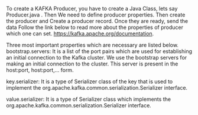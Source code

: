 To create a KAFKA Producer, you have to create a Java Class, lets say Producer.java . Then We need to define producer properties. 
Then create the producer and Create a producer record. Once they are ready, send the data
Follow the link below to read more about the properties of producer which one can set.
https://kafka.apache.org/documentation.

Three most important properties which are necessary are listed below.
bootstrap.servers: It is a list of the port pairs which are used for establishing an initial connection to the Kafka cluster. We use the bootstrap servers for making an initial connection to the cluster. This server is present in the host:port, host:port,... form.

key.serializer: It is a type of Serializer class of the key that is used to implement the org.apache.kafka.common.serialization.Serializer interface.

value.serializer: It is a type of Serializer class which implements the org.apache.kafka.common.serialization.Serializer interface.
